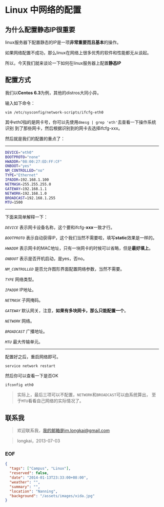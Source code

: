 Linux 中网络的配置
===

## 为什么配置静态IP很重要
linux服务器下配置静态的IP是一项**非常重要而且基本**的操作。

如果网络配置不成功，那么linux在网络上很多优秀的软件和性能都无从谈起。

所以，今天我们就来谈论一下如何在linux服务器上配置**静态IP**

## 配置方式
我们以**Centos 6.3**为例，其他的distros大同小异。

输入如下命令：

`vim /etc/sysconfig/network-scripts/ifcfg-eth0`

其中*eth0*指的是网卡号，你可以先使用`dmesg | grep 'eth'`去查看一下操作系统识别
到了那些网卡，然后根据识别到的网卡去选择ifcfg-xxx。

然后就是我们的配置的重点了：

---

```sh
DEVICE="eth0"
BOOTPROTO="none"
HWADDR="08:00:27:ED:FF:CF"
ONBOOT="yes"
NM_CONTROLLED="no"
TYPE="Ethernet"
IPADDR=192.168.1.100
NETMASK=255.255.255.0
GATEWAY=192.168.1.1
NETWORK=192.168.1.0
BROADCAST=192.168.1.255
MTU=1500
```

---
下面来简单解释一下：

*``DEVICE``* 表示网卡设备名称，这个要和ifcfg-**xxx**一致才行。

*``BOOTPROTO``* 表示自动获得IP，这个我们当然不需要啦，填写**static**效果是一样的。

*``HWADDR``* 表示网卡的MAC地址，只有一块网卡的时候可以省略，但是**最好填上**。

*``ONBOOT``* 表示是否开机启动，是yes，否no。

*``NM_CONTROLLED``* 是否允许图形界面配置网络参数，当然不需要。

*``TYPE``* 网络类型。

*``IPADDR``* IP地址。

*``NETMASK``* 子网掩码。

*``GATEWAY``* 默认网关，注意，**如果有多块网卡，那么只能配置一个**。

*``NETWORK``* 网络。

*``BROADCAST``* 广播地址。

*``MTU``* 最大传输单元。

---

配置好之后，重启网络即可。

`service network restart`

然后你可以查看一下是否OK

`ifconfig eth0` 

> 实际上，最后三项可以不配置，``NETWORK``和``BROADCAST``可以由系统算出，
> 至于``MTU``看看自己网络的实际情况了。

## 联系我
>欢迎联系我，我的邮箱是im.longkai@gmail.com

>longkai，2013-07-03

### EOF
```json
{
  "tags": ["Campus", "Linux"],
  "reserved": false,
  "date": "2014-01-13T23:33:00+08:00",
  "weather": "",
  "summary": "",
  "location": "Nanning",
  "background": "/assets/images/xida.jpg"
}
```

